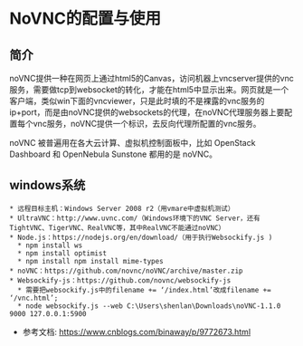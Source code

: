 # NoVNC的配置与使用

## 简介

noVNC提供一种在网页上通过html5的Canvas，访问机器上vncserver提供的vnc服务，需要做tcp到websocket的转化，才能在html5中显示出来。网页就是一个客户端，类似win下面的vncviewer，只是此时填的不是裸露的vnc服务的ip+port，而是由noVNC提供的websockets的代理，在noVNC代理服务器上要配置每个vnc服务，noVNC提供一个标识，去反向代理所配置的vnc服务。

noVNC 被普遍用在各大云计算、虚拟机控制面板中，比如 OpenStack Dashboard 和 OpenNebula Sunstone 都用的是 noVNC。


## windows系统

``` 
* 远程目标主机：Windows Server 2008 r2（用vmare中虚拟机测试）
* UltraVNC：http://www.uvnc.com/（Windows环境下的VNC Server，还有TightVNC、TigerVNC、RealVNC等，其中RealVNC不能通过noVNC）
* Node.js：https://nodejs.org/en/download/（用于执行Websockify.js )
  * npm install ws
  * npm install optimist
  * npm install npm install mime-types  
* noVNC：https://github.com/novnc/noVNC/archive/master.zip
* Websockify-js：https://github.com/novnc/websockify-js
  * 需要把websockify.js中的filename += ‘/index.html’改成filename += ‘/vnc.html’;
  * node websockify.js --web C:\Users\shenlan\Downloads\noVNC-1.1.0 9000 127.0.0.1:5900
```

* 参考文档: https://www.cnblogs.com/binaway/p/9772673.html


